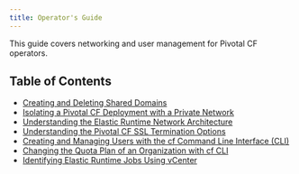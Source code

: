 ```yaml
---
title: Operator's Guide
---
```


This guide covers networking and user management for Pivotal CF operators.

<h2>Table of Contents</h2>

* [Creating and Deleting Shared Domains](./domains.html)
* [Isolating a Pivotal CF Deployment with a Private Network](./private-networks.html)
* [Understanding the Elastic Runtime Network Architecture](./er_network.html)
* [Understanding the Pivotal CF SSL Termination Options](./ssl-term.html)
* [Creating and Managing Users with the cf Command Line Interface (CLI)](../adminguide/cli-user-management.html)
* [Changing the Quota Plan of an Organization with cf CLI](./change-quota-plan.html)
* [Identifying Elastic Runtime Jobs Using vCenter](./id-jobs.html)